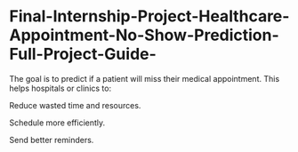 # Final-Internship-Project-Healthcare-Appointment-No-Show-Prediction-Full-Project-Guide-

The goal is to predict if a patient will miss their medical appointment. This helps hospitals or clinics to:

Reduce wasted time and resources.

Schedule more efficiently.

Send better reminders.
